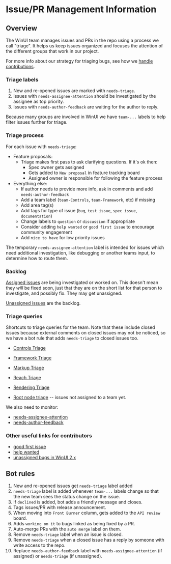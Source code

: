 # Issue/PR Management Information

## Overview

The WinUI team manages issues and PRs in the repo using a process we call "triage". It helps us keep issues
organized and focuses the attention of the different groups that work in our project.

For more info about our strategy for triaging bugs, see how we [handle contributions](contribution_handling.md).

### Triage labels

1. New and re-opened issues are marked with `needs-triage`.
2. Issues with `needs-assignee-attention` should be investigated by the assignee as top priority.
3. Issues with `needs-author-feedback` are waiting for the author to reply.

Because many groups are involved in WinUI we have `team-...` labels to help filter issues further for triage.

### Triage process

For each issue with `needs-triage`:
* Feature proposals:
  - Triage makes first pass to ask clarifying questions. If it's ok then:
     - Spec owner gets assigned
     - Gets added to `New proposal` in feature tracking board
     - Assigned owner is responsible for following the feature process
* Everything else:
  - If author needs to provide more info, ask in comments and add `needs-author-feedback`
  - Add a team label (`team-Controls`, `team-Framework`, etc) if missing
  - Add area tag(s)
  - Add tags for type of issue (`bug`, `test issue`, `spec issue`, `documentation`)
  - Change labels to `question` or `discussion` if appropriate
  - Consider adding `help wanted` or `good first issue` to encourage community engagement
  - Add `nice to have` for low priority issues

The temporary `needs-assignee-attention` label is intended for issues which need additional investigation, like debugging or another teams input, to determine how to route them. 

### Backlog

[Assigned issues](https://github.com/microsoft/microsoft-ui-xaml/issues/assigned/*) are being investigated or worked on. This doesn't mean they *will* be fixed soon, just that they are on the short list for that person to investigate, and possibly fix. They may get unassigned.

[Unassigned issues](https://github.com/microsoft/microsoft-ui-xaml/issues?utf8=%E2%9C%93&q=is%3Aopen+is%3Aissue+no%3Aassignee) are the backlog. 
     
### Triage queries

Shortcuts to triage queries for the team. Note that these include closed issues because external comments on closed issues may not be
noticed, so we have a bot rule that adds `needs-triage` to closed issues too.

* [Controls Triage](https://github.com/microsoft/microsoft-ui-xaml/issues?utf8=%E2%9C%93&q=label%3Aneeds-triage+-label%3Ateam-framework+-label%3Ateam-reach+-label%3Ateam-rendering+-label%3Ateam-ink+-label%3Ateam-compinput++-label%3Ateam-markup+)
* [Framework Triage](https://github.com/microsoft/microsoft-ui-xaml/issues?utf8=%E2%9C%93&q=label%3Ateam-Framework+label%3Aneeds-triage+)
* [Markup Triage](https://github.com/microsoft/microsoft-ui-xaml/issues?utf8=%E2%9C%93&q=label%3Ateam-Markup+label%3Aneeds-triage+)
* [Reach Triage](https://github.com/microsoft/microsoft-ui-xaml/issues?utf8=%E2%9C%93&q=label%3Ateam-Reach+label%3Aneeds-triage+)
* [Rendering Triage](https://github.com/microsoft/microsoft-ui-xaml/issues?utf8=%E2%9C%93&q=label%3Ateam-Rendering+label%3Aneeds-triage+)

* [Root node triage](https://github.com/microsoft/microsoft-ui-xaml/issues?utf8=%E2%9C%93&q=label%3Aneeds-triage+-label%3Ateam-controls+-label%3Ateam-framework+-label%3Ateam-reach+-label%3Ateam-rendering+-label%3Ateam-ink+-label%3Ateam-compinput++-label%3Ateam-markup+) -- issues not assigned to a team yet.

We also need to monitor:
* [needs-assignee-attention](https://github.com/microsoft/microsoft-ui-xaml/labels/needs-assignee-attention)
* [needs-author-feedback](https://github.com/microsoft/microsoft-ui-xaml/labels/needs-author-feedback)

### Other useful links for contributors

* [good first issue](https://github.com/microsoft/microsoft-ui-xaml/labels/good%20first%20issue)
* [help wanted](https://github.com/microsoft/microsoft-ui-xaml/labels/help%20wanted)
* [unassigned bugs in WinUI 2.x](https://github.com/microsoft/microsoft-ui-xaml/issues?utf8=%E2%9C%93&q=is%3Aopen+is%3Aissue+label%3Ateam-Controls+no%3Aassignee+-label%3A%22feature+proposal%22++-label%3Aneeds-winui-3+label%3Abug+-label%3Awinui3%CE%B1)

## Bot rules

1. New and re-opened issues get `needs-triage` label added
1. `needs-triage` label is added whenever `team-...` labels change so that the new team sees the status change on the issue.
1. If `declined` is added, bot adds a friendly message and closes.
1. Tags issues/PR with release announcement.
1. When moving into `Front Burner` column, gets added to the `API review` board.
1. Adds `working on it` to bugs linked as being fixed by a PR.
1. Auto-merge PRs with the `auto merge` label on them.
1. Remove `needs-triage` label when an issue is closed.
1. Remove `needs-triage` when a closed issue has a reply by someone with write access to the repo.
1. Replace `needs-author-feedback` label with `needs-assignee-attention` (if assigned) or `needs-triage` (if unassigned).

